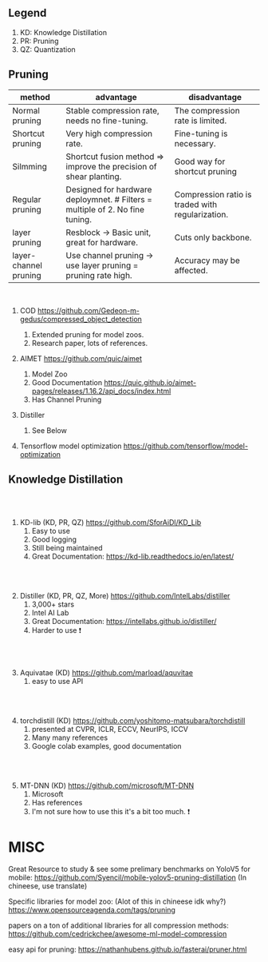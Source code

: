 ## Legend

1. KD: Knowledge Distillation
2. PR: Pruning
3. QZ: Quantization

## Pruning

|<center>method</center> |<center>advantage</center>|<center>disadvantage</center> |
| --- | --- | --- |
|Normal pruning        |Stable compression rate, needs no fine-tuning. |The compression rate is limited.  |
|Shortcut pruning      |Very high compression rate.  | Fine-tuning is necessary.  |
|Silmming              |Shortcut fusion method => improve the precision of shear planting.| Good way for shortcut pruning|
|Regular pruning       |Designed for hardware deploymnet. # Filters = multiple of 2. No fine tuning. | Compression ratio is traded with regularization. |
|layer pruning         |Resblock -> Basic unit, great for hardware. | Cuts only backbone. |
|layer-channel pruning |Use channel pruning -> use layer pruning = pruning rate high. |Accuracy may be affected. |

<br> 

1. COD          https://github.com/Gedeon-m-gedus/compressed_object_detection
    1. Extended pruning for model zoos.
    2. Research paper, lots of references.


2. AIMET            https://github.com/quic/aimet
    1. Model Zoo
    2. Good Documentation   https://quic.github.io/aimet-pages/releases/1.16.2/api_docs/index.html
    3. Has Channel Pruning

3. Distiller
    1. See Below


4. Tensorflow model optimization    https://github.com/tensorflow/model-optimization


## Knowledge Distillation

<br> <br>

1. KD-lib (KD, PR, QZ)              https://github.com/SforAiDl/KD_Lib
    1. Easy to use 
    2. Good logging 
    3. Still being maintained
    4. Great Documentation: https://kd-lib.readthedocs.io/en/latest/ 

<br> <br>

2. Distiller (KD, PR, QZ, More)     https://github.com/IntelLabs/distiller
    1. 3,000+ stars 
    2. Intel AI Lab 
    3. Great Documentation: https://intellabs.github.io/distiller/ 
    4. Harder to use ❗

<br> <br>

3. Aquivatae (KD)                   https://github.com/marload/aquvitae
    1. easy to use API 
 
<br> <br>

4. torchdistill (KD)                https://github.com/yoshitomo-matsubara/torchdistill
    1. presented at CVPR, ICLR, ECCV, NeurIPS, ICCV 
    2. Many many references 
    3. Google colab examples, good documentation 

<br> <br>

5. MT-DNN (KD)                      https://github.com/microsoft/MT-DNN
    1. Microsoft 
    2. Has references 
    3. I'm not sure how to use this it's a bit too much. ❗



# MISC

Great Resource to study & see some prelimary benchmarks on YoloV5 for mobile:
https://github.com/Syencil/mobile-yolov5-pruning-distillation
(In chineese, use translate)

Specific libraries for model zoo: (Alot of this in chineese idk why?)
https://www.opensourceagenda.com/tags/pruning


papers on a ton of additional libraries for all compression methods:
https://github.com/cedrickchee/awesome-ml-model-compression


easy api for pruning:
https://nathanhubens.github.io/fasterai/pruner.html 
